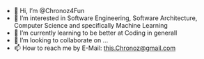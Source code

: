 - 👋 Hi, I’m @Chronoz4Fun
- 👀 I’m interested in Software Engineering, Software Architecture, Computer Science and specifically Machine Learning
- 🌱 I’m currently learning to be better at Coding in generall
- 💞️ I’m looking to collaborate on ...
- 📫 How to reach me by E-Mail: this.Chronoz@gmail.com

<!---
Chronoz4Fun/Chronoz4Fun is a ✨ special ✨ repository because its `README.md` (this file) appears on your GitHub profile.
You can click the Preview link to take a look at your changes.
--->
